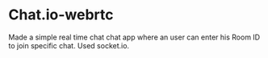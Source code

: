 # Chat.io-webrtc
Made a simple real time chat chat app where an user can enter his Room ID to join specific chat. Used socket.io.
